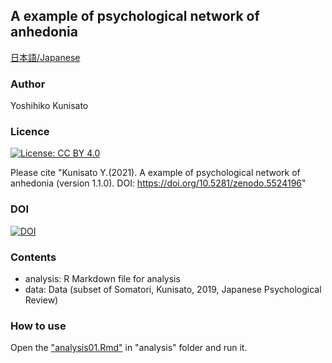 ## A example of psychological network of anhedonia

[日本語/Japanese](README_j.md)

### Author

Yoshihiko Kunisato

### Licence

[![License: CC BY 4.0](https://licensebuttons.net/l/by/4.0/80x15.png)](https://creativecommons.org/licenses/by/4.0/)

Please cite "Kunisato Y.(2021). A example of psychological network of anhedonia (version 1.1.0). DOI: https://doi.org/10.5281/zenodo.5524196"

### DOI

[![DOI](https://zenodo.org/badge/408777584.svg)](https://zenodo.org/badge/latestdoi/408777584)

### Contents

- analysis: R Markdown file for analysis
- data: Data (subset of Somatori, Kunisato, 2019, Japanese Psychological Review)

### How to use

Open the ["analysis01.Rmd"](analysis/analysis01.Rmd) in  "analysis" folder and run it.